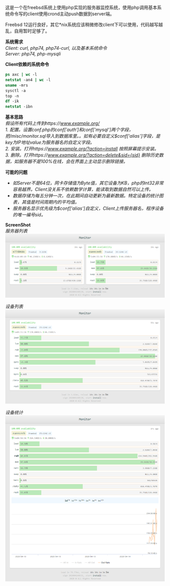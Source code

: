 这是一个在freebsd系统上使用php实现的服务器监控系统，使用php调用基本系统命令写的client使用crond主动push数据到server端。

Freebsd 12运行良好，其它*nix系统应该稍微修改client下可以使用，代码越写越乱，自用暂时足够了。

**系统需求**  
*Client: curl, php74, php74-curl, 以及基本系统命令*  
*Server: php74, php-mysqli*  
  
**Client依赖的系统命令**
```csh
ps axc | wc -l
netstat -an4 | wc -l
uname -mrs
sysctl -a
top -n
df -ik
netstat -ibn
```

**基本思路**  
*假设所有代码上传到https://www.example.org/*  
*1. 配置。设置conf.php的$conf['auth']和$conf['mysql']两个字段，把/misc/monitor.sql导入到数据库里。。如有必要自定义$conf['alias']字段，是key为IP地址value为服务器名的自定义字段。*  
*2. 安装。打开https://www.example.org/?action=install 按照屏幕提示安装。*  
*3. 删除。打开https://www.example.org/?action=delete&sid={sid} 删除历史数据，如服务器不是100%在线，会在界面上主动显示删除链接。*  
  
**可能的问题**
- *如Server不是64位，网卡存储值为Byte值，其它设备为KB，php的int32非常容易越界。Client没关系不依赖数学计算，能读取到数据自然可以上传。*
- *数据存储为每五分钟一次，在此期间自动更新为最新数据。特定设备的统计图表，其值是时间周期内的平均值。*
- *服务器名显示优先级为$conf['alias']自定义，Client上传服务器名，程序设备的唯一编号sid。*
  
  
**ScreenShot**  
*服务器列表*  
![](https://raw.githubusercontent.com/tianpu/monitor/master/screenshot/servlist.png)
  
*设备列表*  
![](https://raw.githubusercontent.com/tianpu/monitor/master/screenshot/devlist.png)
  
*设备统计*  
![](https://raw.githubusercontent.com/tianpu/monitor/master/screenshot/devinfo.png)

